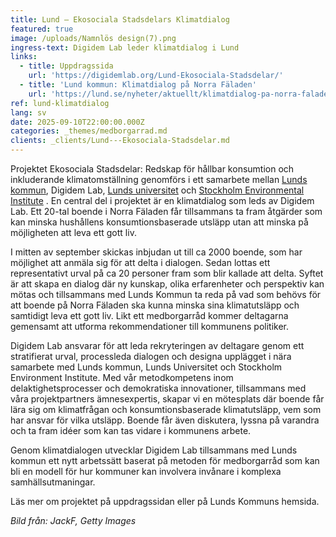 ```yaml
---
title: Lund – Ekosociala Stadsdelars Klimatdialog
featured: true
image: /uploads/Namnlös design(7).png
ingress-text: Digidem Lab leder klimatdialog i Lund
links:
  - title: Uppdragssida
    url: 'https://digidemlab.org/Lund-Ekosociala-Stadsdelar/'
  - title: 'Lund kommun: Klimatdialog på Norra Fäladen'
    url: 'https://lund.se/nyheter/aktuellt/klimatdialog-pa-norra-faladen'
ref: lund-klimatdialog
lang: sv
date: 2025-09-10T22:00:00.000Z
categories: _themes/medborgarrad.md
clients: _clients/Lund---Ekosociala-Stadsdelar.md
---
```


Projektet Ekosociala Stadsdelar: Redskap för hållbar konsumtion och inkluderande klimatomställning genomförs i ett samarbete mellan [Lunds kommun](https://lund.se/), Digidem Lab, [Lunds universitet](https://www.lu.se/)  och [Stockholm Environmental Institute](https://www.sei.org/) . En central del i projektet är en klimatdialog som leds av Digidem Lab. Ett 20-tal boende i Norra Fäladen får tillsammans ta fram åtgärder som kan minska hushållens konsumtionsbaserade utsläpp utan att minska på möjligheten att leva ett gott liv.

I mitten av september skickas inbjudan ut till ca 2000 boende, som har möjlighet att anmäla sig för att delta i dialogen. Sedan lottas ett representativt urval på ca 20 personer fram som blir kallade att delta. Syftet är att skapa en dialog där ny kunskap, olika erfarenheter och perspektiv kan mötas och tillsammans med Lunds Kommun ta reda på vad som behövs för att boende på Norra Fäladen ska kunna minska sina klimatutsläpp och samtidigt leva ett gott liv. Likt ett medborgarråd kommer deltagarna gemensamt att utforma rekommendationer till kommunens politiker.

Digidem Lab ansvarar för att leda rekryteringen av deltagare genom ett stratifierat urval, processleda dialogen och designa upplägget  i nära samarbete med Lunds kommun, Lunds Universitet och Stockholm Environment Institute. Med vår metodkompetens inom delaktighetsprocesser och demokratiska innovationer, tillsammans med våra projektpartners ämnesexpertis, skapar vi en mötesplats där boende får lära sig om klimatfrågan och konsumtionsbaserade klimatutsläpp, vem som har ansvar för vilka utsläpp. Boende får även diskutera, lyssna på varandra och ta fram idéer som kan tas vidare i kommunens arbete.

Genom klimatdialogen utvecklar Digidem Lab tillsammans med Lunds kommun ett nytt arbetssätt baserat på metoden för medborgarråd som kan bli en modell för hur kommuner kan involvera invånare i komplexa samhällsutmaningar.

Läs mer om projektet på uppdragssidan eller på Lunds Kommuns hemsida.

*Bild från: JackF, Getty Images*
